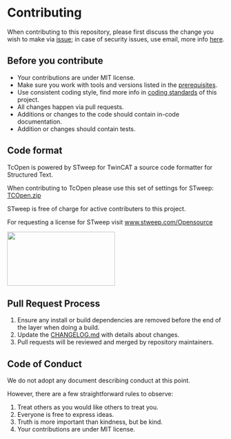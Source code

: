 # Contributing

When contributing to this repository, please first discuss the change you wish to make via [issue](https://github.com/TcOpenGroup/TcOpen/issues); in case of security issues, use email, more info [here](SECURITY.md).

## Before you contribute

- Your contributions are under MIT license.
- Make sure you work with tools and versions listed in the [prerequisites](README.md/#prerequisites).
- Use consistent coding style, find more info in [coding standards](https://docs.tcopengroup.org/articles/Conventions/Conventions.html) of this project.
- All changes happen via pull requests.
- Additions or changes to the code should contain in-code documentation.
- Addition or changes should contain tests.

## Code format

TcOpen is powered by STweep for TwinCAT a source code formatter for Structured Text.

When contributing to TcOpen please use this set of settings for STweep: [TCOpen.zip](https://github.com/Barteling/TcOpen/files/6455049/TCOpen.zip)

STweep is free of charge for active contributers to this project.

For requesting a license for STweep visit www.stweep.com/Opensource

<a href="https://www.STweep.com"><img src="https://user-images.githubusercontent.com/33071638/117724819-9b3c1d00-b1e4-11eb-89f1-ead8de7889e9.png" height="125" width="250" ></a>

## Pull Request Process

1. Ensure any install or build dependencies are removed before the end of the layer when doing a
   build.
1. Update the [CHANGELOG.md](CHANGELOG.md) with details about changes.
1. Pull requests will be reviewed and merged by repository maintainers.

## Code of Conduct

We do not adopt any document describing conduct at this point.

However, there are a few straightforward rules to observe:

1. Treat others as you would like others to treat you.
1. Everyone is free to express ideas.
1. Truth is more important than kindness, but be kind.
1. Your contributions are under MIT license.
